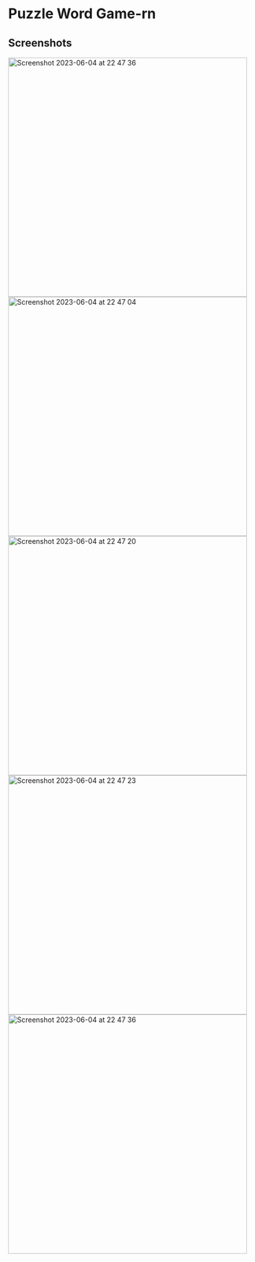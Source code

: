 # Puzzle Word Game-rn

## Screenshots

<img width="485" alt="Screenshot 2023-06-04 at 22 47 36" src="https://github.com/uzanenis/Puzzle-Word-Game-rn/assets/73305571/aa52116d-d970-4289-9c7b-b52614fefaf4">

<img width="485" alt="Screenshot 2023-06-04 at 22 47 04" src="https://github.com/uzanenis/Puzzle-Word-Game-rn/assets/73305571/ee9e27d1-bc57-4617-b967-eae3c456a425">

<img width="485" alt="Screenshot 2023-06-04 at 22 47 20" src="https://github.com/uzanenis/Puzzle-Word-Game-rn/assets/73305571/8f9ae603-2aab-495e-8094-956a45e7739c">

<img width="485" alt="Screenshot 2023-06-04 at 22 47 23" src="https://github.com/uzanenis/Puzzle-Word-Game-rn/assets/73305571/c4147fcf-9652-4b07-bff5-b349b4bc3d94">

<img width="485" alt="Screenshot 2023-06-04 at 22 47 36" src="https://github.com/uzanenis/Puzzle-Word-Game-rn/assets/73305571/562fd458-f44e-4bec-808c-aba76ac8e22a">
